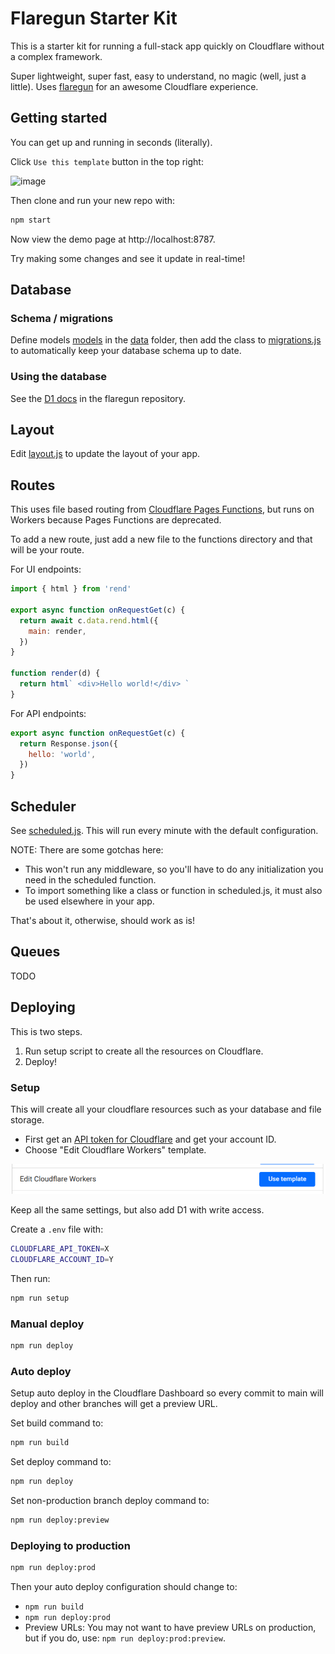 # Flaregun Starter Kit

This is a starter kit for running a full-stack app quickly on Cloudflare without a complex framework.

Super lightweight, super fast, easy to understand, no magic (well, just a little). Uses [flaregun](https://github.com/treeder/flaregun) for an awesome Cloudflare experience.

## Getting started

You can get up and running in seconds (literally).

Click `Use this template` button in the top right:

<img width="182" height="124" alt="image" src="https://github.com/user-attachments/assets/cc9dfd42-8add-4e7a-9ba9-38b0107d268b" />

Then clone and run your new repo with:

```sh
npm start
```

Now view the demo page at http://localhost:8787.

Try making some changes and see it update in real-time!

## Database

### Schema / migrations

Define models [models](https://github.com/treeder/models) in the [data](./functions/data) folder, then add the class to [migrations.js](./functions/data/migrations.js) to automatically keep your database schema up to date.

### Using the database

See the [D1 docs](https://github.com/treeder/flaregun/blob/main/README.md#d1-sqlite-database) in the flaregun repository.

## Layout

Edit [layout.js](./functions/layout.js) to update the layout of your app.

## Routes

This uses file based routing from [Cloudflare Pages Functions](https://developers.cloudflare.com/pages/functions/routing/), but runs on Workers because Pages Functions are deprecated.

To add a new route, just add a new file to the functions directory and that will be your route.

For UI endpoints:

```js
import { html } from 'rend'

export async function onRequestGet(c) {
  return await c.data.rend.html({
    main: render,
  })
}

function render(d) {
  return html` <div>Hello world!</div> `
}
```

For API endpoints:

```js
export async function onRequestGet(c) {
  return Response.json({
    hello: 'world',
  })
}
```

## Scheduler

See [scheduled.js](functions/scheduled.js). This will run every minute with the default configuration.

NOTE: There are some gotchas here:

- This won't run any middleware, so you'll have to do any initialization you need in the scheduled function.
- To import something like a class or function in scheduled.js, it must also be used elsewhere in your app.

That's about it, otherwise, should work as is!

## Queues

TODO

## Deploying

This is two steps.

1. Run setup script to create all the resources on Cloudflare.
2. Deploy!

### Setup

This will create all your cloudflare resources such as your database and file storage.

- First get an [API token for Cloudflare](https://developers.cloudflare.com/fundamentals/api/get-started/create-token/) and get your account ID.
- Choose "Edit Cloudflare Workers" template.

![alt text](docs/images/image.png)

Keep all the same settings, but also add D1 with write access.

Create a `.env` file with:

```sh
CLOUDFLARE_API_TOKEN=X
CLOUDFLARE_ACCOUNT_ID=Y
```

Then run:

```sh
npm run setup
```

### Manual deploy

```sh
npm run deploy
```

### Auto deploy

Setup auto deploy in the Cloudflare Dashboard so every commit to main will deploy and other
branches will get a preview URL.

Set build command to:

```sh
npm run build
```

Set deploy command to:

```sh
npm run deploy
```

Set non-production branch deploy command to:

```sh
npm run deploy:preview
```

### Deploying to production

```sh
npm run deploy:prod
```

Then your auto deploy configuration should change to:

- `npm run build`
- `npm run deploy:prod`
- Preview URLs: You may not want to have preview URLs on production, but if you do, use: `npm run deploy:prod:preview`.
